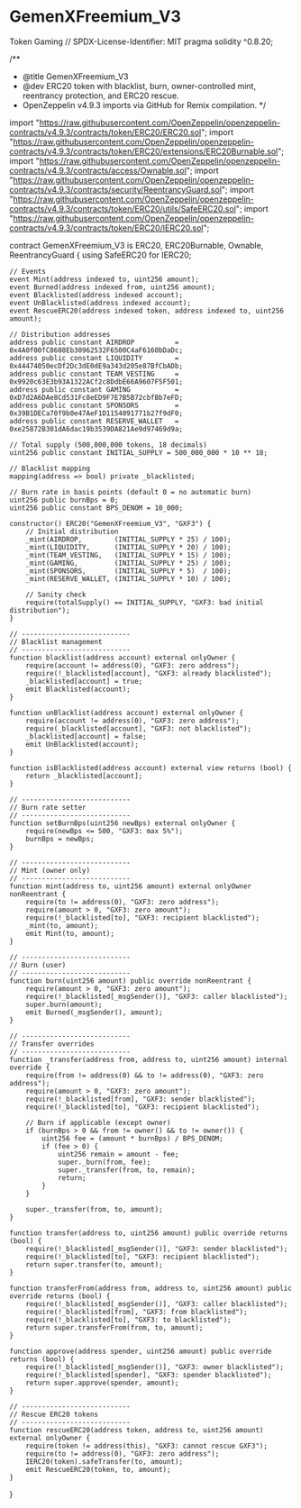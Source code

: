 # GemenXFreemium_V3
Token Gaming 
// SPDX-License-Identifier: MIT
pragma solidity ^0.8.20;

/**
 * @title GemenXFreemium_V3
 * @dev ERC20 token with blacklist, burn, owner-controlled mint, reentrancy protection, and ERC20 rescue.
 * OpenZeppelin v4.9.3 imports via GitHub for Remix compilation.
 */

import "https://raw.githubusercontent.com/OpenZeppelin/openzeppelin-contracts/v4.9.3/contracts/token/ERC20/ERC20.sol";
import "https://raw.githubusercontent.com/OpenZeppelin/openzeppelin-contracts/v4.9.3/contracts/token/ERC20/extensions/ERC20Burnable.sol";
import "https://raw.githubusercontent.com/OpenZeppelin/openzeppelin-contracts/v4.9.3/contracts/access/Ownable.sol";
import "https://raw.githubusercontent.com/OpenZeppelin/openzeppelin-contracts/v4.9.3/contracts/security/ReentrancyGuard.sol";
import "https://raw.githubusercontent.com/OpenZeppelin/openzeppelin-contracts/v4.9.3/contracts/token/ERC20/utils/SafeERC20.sol";
import "https://raw.githubusercontent.com/OpenZeppelin/openzeppelin-contracts/v4.9.3/contracts/token/ERC20/IERC20.sol";

contract GemenXFreemium_V3 is ERC20, ERC20Burnable, Ownable, ReentrancyGuard {
    using SafeERC20 for IERC20;

    // Events
    event Mint(address indexed to, uint256 amount);
    event Burned(address indexed from, uint256 amount);
    event Blacklisted(address indexed account);
    event UnBlacklisted(address indexed account);
    event RescueERC20(address indexed token, address indexed to, uint256 amount);

    // Distribution addresses
    address public constant AIRDROP          = 0x4A0f00fC8608Eb30962532F6500C4aF6160bDaDc;
    address public constant LIQUIDITY        = 0x44474050ecDf2Dc3dE0dE9a343d205e87BfCbADb;
    address public constant TEAM_VESTING     = 0x9920c63E3b93A1322ACf2c8DdbE66A9607F5F501;
    address public constant GAMING           = 0xD7d2A6DAe8Cd531Fc8eED9F7E7B5B72cbfBb7eFD;
    address public constant SPONSORS         = 0x39B1DECa70f9b0e47AeF1D1154091771b27f9dF0;
    address public constant RESERVE_WALLET   = 0xe25872B301dA6dac19b3539DA821Ae9d97469d9a;

    // Total supply (500,000,000 tokens, 18 decimals)
    uint256 public constant INITIAL_SUPPLY = 500_000_000 * 10 ** 18;

    // Blacklist mapping
    mapping(address => bool) private _blacklisted;

    // Burn rate in basis points (default 0 = no automatic burn)
    uint256 public burnBps = 0;
    uint256 public constant BPS_DENOM = 10_000;

    constructor() ERC20("GemenXFreemium_V3", "GXF3") {
        // Initial distribution
        _mint(AIRDROP,        (INITIAL_SUPPLY * 25) / 100);
        _mint(LIQUIDITY,      (INITIAL_SUPPLY * 20) / 100);
        _mint(TEAM_VESTING,   (INITIAL_SUPPLY * 15) / 100);
        _mint(GAMING,         (INITIAL_SUPPLY * 25) / 100);
        _mint(SPONSORS,       (INITIAL_SUPPLY * 5)  / 100);
        _mint(RESERVE_WALLET, (INITIAL_SUPPLY * 10) / 100);

        // Sanity check
        require(totalSupply() == INITIAL_SUPPLY, "GXF3: bad initial distribution");
    }

    // ---------------------------
    // Blacklist management
    // ---------------------------
    function blacklist(address account) external onlyOwner {
        require(account != address(0), "GXF3: zero address");
        require(!_blacklisted[account], "GXF3: already blacklisted");
        _blacklisted[account] = true;
        emit Blacklisted(account);
    }

    function unBlacklist(address account) external onlyOwner {
        require(account != address(0), "GXF3: zero address");
        require(_blacklisted[account], "GXF3: not blacklisted");
        _blacklisted[account] = false;
        emit UnBlacklisted(account);
    }

    function isBlacklisted(address account) external view returns (bool) {
        return _blacklisted[account];
    }

    // ---------------------------
    // Burn rate setter
    // ---------------------------
    function setBurnBps(uint256 newBps) external onlyOwner {
        require(newBps <= 500, "GXF3: max 5%");
        burnBps = newBps;
    }

    // ---------------------------
    // Mint (owner only)
    // ---------------------------
    function mint(address to, uint256 amount) external onlyOwner nonReentrant {
        require(to != address(0), "GXF3: zero address");
        require(amount > 0, "GXF3: zero amount");
        require(!_blacklisted[to], "GXF3: recipient blacklisted");
        _mint(to, amount);
        emit Mint(to, amount);
    }

    // ---------------------------
    // Burn (user)
    // ---------------------------
    function burn(uint256 amount) public override nonReentrant {
        require(amount > 0, "GXF3: zero amount");
        require(!_blacklisted[_msgSender()], "GXF3: caller blacklisted");
        super.burn(amount);
        emit Burned(_msgSender(), amount);
    }

    // ---------------------------
    // Transfer overrides
    // ---------------------------
    function _transfer(address from, address to, uint256 amount) internal override {
        require(from != address(0) && to != address(0), "GXF3: zero address");
        require(amount > 0, "GXF3: zero amount");
        require(!_blacklisted[from], "GXF3: sender blacklisted");
        require(!_blacklisted[to], "GXF3: recipient blacklisted");

        // Burn if applicable (except owner)
        if (burnBps > 0 && from != owner() && to != owner()) {
            uint256 fee = (amount * burnBps) / BPS_DENOM;
            if (fee > 0) {
                uint256 remain = amount - fee;
                super._burn(from, fee);
                super._transfer(from, to, remain);
                return;
            }
        }

        super._transfer(from, to, amount);
    }

    function transfer(address to, uint256 amount) public override returns (bool) {
        require(!_blacklisted[_msgSender()], "GXF3: sender blacklisted");
        require(!_blacklisted[to], "GXF3: recipient blacklisted");
        return super.transfer(to, amount);
    }

    function transferFrom(address from, address to, uint256 amount) public override returns (bool) {
        require(!_blacklisted[_msgSender()], "GXF3: caller blacklisted");
        require(!_blacklisted[from], "GXF3: from blacklisted");
        require(!_blacklisted[to], "GXF3: to blacklisted");
        return super.transferFrom(from, to, amount);
    }

    function approve(address spender, uint256 amount) public override returns (bool) {
        require(!_blacklisted[_msgSender()], "GXF3: owner blacklisted");
        require(!_blacklisted[spender], "GXF3: spender blacklisted");
        return super.approve(spender, amount);
    }

    // ---------------------------
    // Rescue ERC20 tokens
    // ---------------------------
    function rescueERC20(address token, address to, uint256 amount) external onlyOwner {
        require(token != address(this), "GXF3: cannot rescue GXF3");
        require(to != address(0), "GXF3: zero address");
        IERC20(token).safeTransfer(to, amount);
        emit RescueERC20(token, to, amount);
    }
}
